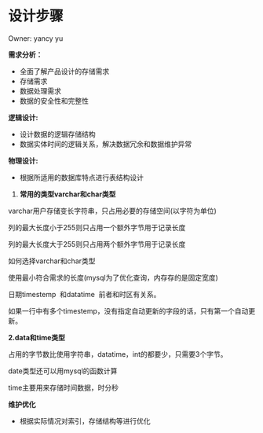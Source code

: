 # 设计步骤

Owner: yancy yu

**需求分析：**

- 全面了解产品设计的存储需求
- 存储需求
- 数据处理需求
- 数据的安全性和完整性

**逻辑设计:**

- 设计数据的逻辑存储结构
- 数据实体时间的逻辑关系，解决数据冗余和数据维护异常

**物理设计:**

- 根据所适用的数据库特点进行表结构设计
1. **常用的类型varchar和char类型**

varchar用户存储变长字符串，只占用必要的存储空间(以字符为单位)

列的最大长度小于255则只占用一个额外字节用于记录长度

列的最大长度大于255则只占用两个额外字节用于记录长度

如何选择varchar和char类型

使用最小符合需求的长度(mysql为了优化查询，内存存的是固定宽度)

日期timestemp  和datatime  前者和时区有关系。

如果一行中有多个timestemp，没有指定自动更新的字段的话，只有第一个自动更新。

**2.data和time类型**

占用的字节数比使用字符串，datatime，int的都要少，只需要3个字节。

date类型还可以用mysql的函数计算

time主要用来存储时间数据，时分秒

**维护优化**

- 根据实际情况对索引，存储结构等进行优化